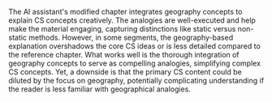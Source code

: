 The AI assistant's modified chapter integrates geography concepts to explain CS concepts creatively. The analogies are well-executed and help make the material engaging, capturing distinctions like static versus non-static methods. However, in some segments, the geography-based explanation overshadows the core CS ideas or is less detailed compared to the reference chapter. What works well is the thorough integration of geography concepts to serve as compelling analogies, simplifying complex CS concepts. Yet, a downside is that the primary CS content could be diluted by the focus on geography, potentially complicating understanding if the reader is less familiar with geographical analogies.